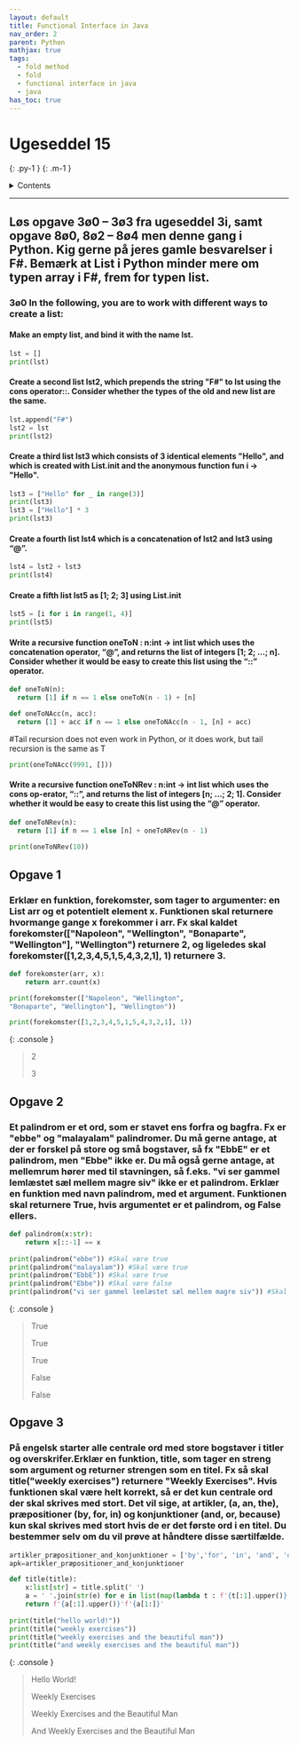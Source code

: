 ```yaml
---
layout: default
title: Functional Interface in Java
nav_order: 2
parent: Python
mathjax: true
tags: 
  - fold method
  - fold
  - functional interface in java
  - java
has_toc: true
---
```


# Ugeseddel 15
{: .py-1 }
{: .m-1 }

<details markdown="block">
  <summary>
    Contents
  </summary>
  {: .text-delta }
1. TOC
{:toc}
</details>

<hr/>

## Løs opgave 3ø0 – 3ø3 fra ugeseddel 3i, samt opgave 8ø0, 8ø2 – 8ø4 men denne gang i Python. Kig gerne på jeres gamle besvarelser i F#. Bemærk at List i Python minder mere om typen array i F#, frem for typen list.

### 3ø0 In the following, you are to work with different ways to create a list:

#### Make an empty list, and bind it with the name lst.
```python
lst = []
print(lst)
```

#### Create a second list lst2, which prepends the string "F#" to lst using the cons operator::. Consider whether the types of the old and new list are the same.
```python
lst.append("F#")
lst2 = lst
print(lst2)
```

#### Create a third list lst3 which consists of 3 identical elements "Hello", and which is created with List.init and the anonymous function fun i -> "Hello".
```python
lst3 = ["Hello" for _ in range(3)]
print(lst3)
lst3 = ["Hello"] * 3
print(lst3)
```
#### Create a fourth list lst4 which is a concatenation of lst2 and lst3 using “@”.
```python
lst4 = lst2 + lst3
print(lst4)
```
#### Create a fifth list lst5 as [1; 2; 3] using List.init
```python
lst5 = [i for i in range(1, 4)]
print(lst5)
```

#### Write a recursive function oneToN : n:int -> int list which uses the concatenation operator, “@”, and returns the list of integers [1; 2; ...; n]. Consider whether it would be easy to create this list using the “::” operator.
```python
def oneToN(n):  
  return [1] if n == 1 else oneToN(n - 1) + [n]

def oneToNAcc(n, acc):
  return [1] + acc if n == 1 else oneToNAcc(n - 1, [n] + acc)
```
#Tail recursion does not even work in Python, or it does work, but tail recursion is the same as T
```python
print(oneToNAcc(9991, []))
```
#### Write a recursive function oneToNRev : n:int -> int list which uses the cons op-erator, “::”, and returns the list of integers [n; ...; 2; 1]. Consider whether it would be easy to create this list using the “@” operator.
```python
def oneToNRev(n):  
  return [1] if n == 1 else [n] + oneToNRev(n - 1)
  
print(oneToNRev(10))
```

## Opgave 1
### Erklær en funktion, forekomster, som tager to argumenter: en List arr og et potentielt element x. Funktionen skal returnere hvormange gange x forekommer i arr. Fx skal kaldet forekomster(["Napoleon", "Wellington", "Bonaparte", "Wellington"], "Wellington") returnere 2, og ligeledes skal forekomster([1,2,3,4,5,1,5,4,3,2,1], 1) returnere 3.
```python
def forekomster(arr, x):
    return arr.count(x)

print(forekomster(["Napoleon", "Wellington",
"Bonaparte", "Wellington"], "Wellington"))

print(forekomster([1,2,3,4,5,1,5,4,3,2,1], 1))
```

{: .console }
> 2
> 
> 3


## Opgave 2
### Et palindrom er et ord, som er stavet ens forfra og bagfra. Fx er "ebbe" og "malayalam" palindromer. Du må gerne antage, at der er forskel på store og små bogstaver, så fx "EbbE" er et palindrom, men "Ebbe" ikke er. Du må også gerne antage, at mellemrum hører med til stavningen, så f.eks. "vi ser gammel lemlæstet sæl mellem magre siv" ikke er et palindrom. Erklær en funktion med navn palindrom, med et argument. Funktionen skal returnere True, hvis argumentet er et palindrom, og False ellers.
```python
def palindrom(x:str):
    return x[::-1] == x
  
print(palindrom("ebbe")) #Skal være true
print(palindrom("malayalam")) #Skal være true
print(palindrom("EbbE")) #Skal være true
print(palindrom("Ebbe")) #Skal være false
print(palindrom("vi ser gammel lemlæstet sæl mellem magre siv")) #Skal være false
```

{: .console }
> True
> 
> True
> 
> True
> 
> False
> 
> False


## Opgave 3

### På engelsk starter alle centrale ord med store bogstaver i titler og overskrifer.Erklær en funktion, title, som tager en streng som argument og returner strengen som en titel. Fx så skal title("weekly exercises") returnere "Weekly Exercises". Hvis funktionen skal være helt korrekt, så er det kun centrale ord der skal skrives med stort. Det vil sige, at artikler, (a, an, the), præpositioner (by, for, in) og konjunktioner (and, or, because) kun skal skrives med stort hvis de er det første ord i en titel. Du bestemmer selv om du vil prøve at håndtere disse særtilfælde.


```python
artikler_præpositioner_and_konjunktioner = ['by','for', 'in', 'and', 'or', 'because', 'a', 'an', 'the']
apk=artikler_præpositioner_and_konjunktioner

def title(title):
    x:list[str] = title.split(' ')
    a = ' '.join(str(e) for e in list(map(lambda t : f'{t[:1].upper()}'f'{t[1:]}' if t.lower() not in apk else t, x)))
    return f'{a[:1].upper()}'f'{a[1:]}'
    
print(title("hello world!"))
print(title("weekly exercises"))
print(title("weekly exercises and the beautiful man"))
print(title("and weekly exercises and the beautiful man"))
```

{: .console }
> Hello World! 
> 
> Weekly Exercises 
> 
> Weekly Exercises and the Beautiful Man 
> 
> And Weekly Exercises and the Beautiful Man 
